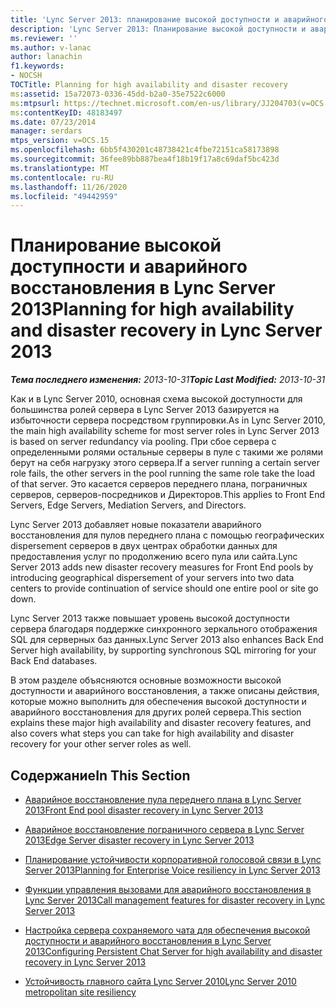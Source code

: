 ```yaml
---
title: 'Lync Server 2013: планирование высокой доступности и аварийного восстановления'
description: 'Lync Server 2013: Планирование высокой доступности и аварийного восстановления.'
ms.reviewer: ''
ms.author: v-lanac
author: lanachin
f1.keywords:
- NOCSH
TOCTitle: Planning for high availability and disaster recovery
ms:assetid: 15a72073-0336-45dd-b2a0-35e7522c6000
ms:mtpsurl: https://technet.microsoft.com/en-us/library/JJ204703(v=OCS.15)
ms:contentKeyID: 48183497
ms.date: 07/23/2014
manager: serdars
mtps_version: v=OCS.15
ms.openlocfilehash: 6bb5f430201c48738421c4fbe72151ca58173898
ms.sourcegitcommit: 36fee89bb887bea4f18b19f17a8c69daf5bc423d
ms.translationtype: MT
ms.contentlocale: ru-RU
ms.lasthandoff: 11/26/2020
ms.locfileid: "49442959"
---
```

# <a name="planning-for-high-availability-and-disaster-recovery-in-lync-server-2013"></a><span data-ttu-id="b3a72-103">Планирование высокой доступности и аварийного восстановления в Lync Server 2013</span><span class="sxs-lookup"><span data-stu-id="b3a72-103">Planning for high availability and disaster recovery in Lync Server 2013</span></span>

<div data-xmlns="http://www.w3.org/1999/xhtml">

<div class="topic" data-xmlns="http://www.w3.org/1999/xhtml" data-msxsl="urn:schemas-microsoft-com:xslt" data-cs="https://msdn.microsoft.com/">

<div data-asp="https://msdn2.microsoft.com/asp">



</div>

<div id="mainSection">

<div id="mainBody"><span data-ttu-id="b3a72-104">

<span> </span></span><span class="sxs-lookup"><span data-stu-id="b3a72-104">

<span> </span></span></span>

<span data-ttu-id="b3a72-105">_**Тема последнего изменения:** 2013-10-31_</span><span class="sxs-lookup"><span data-stu-id="b3a72-105">_**Topic Last Modified:** 2013-10-31_</span></span>

<span data-ttu-id="b3a72-106">Как и в Lync Server 2010, основная схема высокой доступности для большинства ролей сервера в Lync Server 2013 базируется на избыточности сервера посредством группировки.</span><span class="sxs-lookup"><span data-stu-id="b3a72-106">As in Lync Server 2010, the main high availability scheme for most server roles in Lync Server 2013 is based on server redundancy via pooling.</span></span> <span data-ttu-id="b3a72-107">При сбое сервера с определенными ролями остальные серверы в пуле с такими же ролями берут на себя нагрузку этого сервера.</span><span class="sxs-lookup"><span data-stu-id="b3a72-107">If a server running a certain server role fails, the other servers in the pool running the same role take the load of that server.</span></span> <span data-ttu-id="b3a72-108">Это касается серверов переднего плана, пограничных серверов, серверов-посредников и Директоров.</span><span class="sxs-lookup"><span data-stu-id="b3a72-108">This applies to Front End Servers, Edge Servers, Mediation Servers, and Directors.</span></span>

<span data-ttu-id="b3a72-109">Lync Server 2013 добавляет новые показатели аварийного восстановления для пулов переднего плана с помощью географических dispersement серверов в двух центрах обработки данных для предоставления услуг по продолжению всего пула или сайта.</span><span class="sxs-lookup"><span data-stu-id="b3a72-109">Lync Server 2013 adds new disaster recovery measures for Front End pools by introducing geographical dispersement of your servers into two data centers to provide continuation of service should one entire pool or site go down.</span></span>

<span data-ttu-id="b3a72-110">Lync Server 2013 также повышает уровень высокой доступности сервера благодаря поддержке синхронного зеркального отображения SQL для серверных баз данных.</span><span class="sxs-lookup"><span data-stu-id="b3a72-110">Lync Server 2013 also enhances Back End Server high availability, by supporting synchronous SQL mirroring for your Back End databases.</span></span>

<span data-ttu-id="b3a72-111">В этом разделе объясняются основные возможности высокой доступности и аварийного восстановления, а также описаны действия, которые можно выполнить для обеспечения высокой доступности и аварийного восстановления для других ролей сервера.</span><span class="sxs-lookup"><span data-stu-id="b3a72-111">This section explains these major high availability and disaster recovery features, and also covers what steps you can take for high availability and disaster recovery for your other server roles as well.</span></span>

<div>

## <a name="in-this-section"></a><span data-ttu-id="b3a72-112">Содержание</span><span class="sxs-lookup"><span data-stu-id="b3a72-112">In This Section</span></span>

  - [<span data-ttu-id="b3a72-113">Аварийное восстановление пула переднего плана в Lync Server 2013</span><span class="sxs-lookup"><span data-stu-id="b3a72-113">Front End pool disaster recovery in Lync Server 2013</span></span>](lync-server-2013-front-end-pool-disaster-recovery.md)

  - [<span data-ttu-id="b3a72-114">Аварийное восстановление пограничного сервера в Lync Server 2013</span><span class="sxs-lookup"><span data-stu-id="b3a72-114">Edge Server disaster recovery in Lync Server 2013</span></span>](lync-server-2013-edge-server-disaster-recovery.md)

  - [<span data-ttu-id="b3a72-115">Планирование устойчивости корпоративной голосовой связи в Lync Server 2013</span><span class="sxs-lookup"><span data-stu-id="b3a72-115">Planning for Enterprise Voice resiliency in Lync Server 2013</span></span>](lync-server-2013-planning-for-enterprise-voice-resiliency.md)

  - [<span data-ttu-id="b3a72-116">Функции управления вызовами для аварийного восстановления в Lync Server 2013</span><span class="sxs-lookup"><span data-stu-id="b3a72-116">Call management features for disaster recovery in Lync Server 2013</span></span>](lync-server-2013-call-management-features-for-disaster-recovery.md)

  - [<span data-ttu-id="b3a72-117">Настройка сервера сохраняемого чата для обеспечения высокой доступности и аварийного восстановления в Lync Server 2013</span><span class="sxs-lookup"><span data-stu-id="b3a72-117">Configuring Persistent Chat Server for high availability and disaster recovery in Lync Server 2013</span></span>](lync-server-2013-configuring-persistent-chat-server-for-high-availability-and-disaster-recovery.md)

  - [<span data-ttu-id="b3a72-118">Устойчивость главного сайта Lync Server 2010</span><span class="sxs-lookup"><span data-stu-id="b3a72-118">Lync Server 2010 metropolitan site resiliency</span></span>](lync-server-2013-compatibility-with-lync-server-2010-metropolitan-site-resiliency.md)

<span data-ttu-id="b3a72-119"></div>

</div>

<span> </span>

</div>

</div>

</span><span class="sxs-lookup"><span data-stu-id="b3a72-119"></div>

</div>

<span> </span>

</div>

</div>

</span></span></div>

